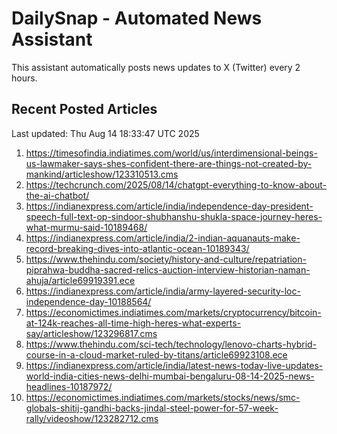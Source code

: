 # DailySnap - Automated News Assistant

This assistant automatically posts news updates to X (Twitter) every 2 hours.

## Recent Posted Articles

Last updated: Thu Aug 14 18:33:47 UTC 2025

1. https://timesofindia.indiatimes.com/world/us/interdimensional-beings-us-lawmaker-says-shes-confident-there-are-things-not-created-by-mankind/articleshow/123310513.cms
2. https://techcrunch.com/2025/08/14/chatgpt-everything-to-know-about-the-ai-chatbot/
3. https://indianexpress.com/article/india/independence-day-president-speech-full-text-op-sindoor-shubhanshu-shukla-space-journey-heres-what-murmu-said-10189468/
4. https://indianexpress.com/article/india/2-indian-aquanauts-make-record-breaking-dives-into-atlantic-ocean-10189343/
5. https://www.thehindu.com/society/history-and-culture/repatriation-piprahwa-buddha-sacred-relics-auction-interview-historian-naman-ahuja/article69919391.ece
6. https://indianexpress.com/article/india/army-layered-security-loc-independence-day-10188564/
7. https://economictimes.indiatimes.com/markets/cryptocurrency/bitcoin-at-124k-reaches-all-time-high-heres-what-experts-say/articleshow/123296817.cms
8. https://www.thehindu.com/sci-tech/technology/lenovo-charts-hybrid-course-in-a-cloud-market-ruled-by-titans/article69923108.ece
9. https://indianexpress.com/article/india/latest-news-today-live-updates-world-india-cities-news-delhi-mumbai-bengaluru-08-14-2025-news-headlines-10187972/
10. https://economictimes.indiatimes.com/markets/stocks/news/smc-globals-shitij-gandhi-backs-jindal-steel-power-for-57-week-rally/videoshow/123282712.cms
